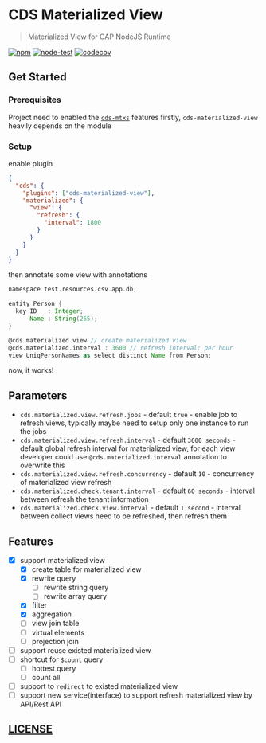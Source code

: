 # CDS Materialized View

> Materialized View for CAP NodeJS Runtime

[![npm](https://img.shields.io/npm/v/cds-materialized-view)](https://www.npmjs.com/package/cds-materialized-view)
[![node-test](https://github.com/Soontao/cds-materialized-view/actions/workflows/nodejs.yml/badge.svg)](https://github.com/Soontao/cds-materialized-view/actions/workflows/nodejs.yml)
[![codecov](https://codecov.io/gh/Soontao/cds-materialized-view/branch/main/graph/badge.svg?token=xzBkWloYNR)](https://codecov.io/gh/Soontao/cds-materialized-view)

## Get Started

### Prerequisites

Project need to enabled the [`cds-mtxs`](https://cap.cloud.sap/docs/guides/multitenancy/mtxs) features firstly, `cds-materialized-view` heavily depends on the module

### Setup

enable plugin

```json
{
  "cds": {
    "plugins": ["cds-materialized-view"],
    "materialized": {
      "view": {
        "refresh": {
          "interval": 1800
        }
      }
    }
  }
}
```

then annotate some view with annotations

```groovy
namespace test.resources.csv.app.db;

entity Person {
  key ID   : Integer;
      Name : String(255);
}

@cds.materialized.view // create materialized view
@cds.materialized.interval : 3600 // refresh interval: per hour
view UniqPersonNames as select distinct Name from Person;
```

now, it works!

## Parameters

- `cds.materialized.view.refresh.jobs` - default `true` - enable job to refresh views, typically maybe need to setup only one instance to run the jobs
- `cds.materialized.view.refresh.interval` - default `3600 seconds` - default global refresh interval for materialized view, for each view developer could use `@cds.materialized.interval` annotation to overwrite this
- `cds.materialized.view.refresh.concurrency` - default `10` - concurrency of materialized view refresh
- `cds.materialized.check.tenant.interval` - default `60 seconds` - interval between refresh the tenant information
- `cds.materialized.check.view.interval` - default `1 second` - interval between collect views need to be refreshed, then refresh them

## Features

- [x] support materialized view
  - [x] create table for materialized view
  - [x] rewrite query
    - [ ] rewrite string query
    - [ ] rewrite array query
  - [x] filter
  - [x] aggregation
  - [ ] view join table
  - [ ] virtual elements
  - [ ] projection join
- [ ] support reuse existed materialized view
- [ ] shortcut for `$count` query
  - [ ] hottest query
  - [ ] count all
- [ ] support to `redirect` to existed materialized view
- [ ] support new service(interface) to support refresh materialized view by API/Rest API

## [LICENSE](./LICENSE)
